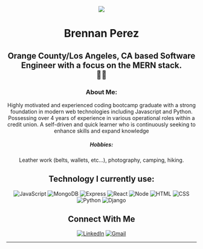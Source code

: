 <div align="center">

![](https://i.imgur.com/NPacO2xm.png)
  
# Brennan Perez 


## Orange County/Los Angeles, CA based Software Engineer with a focus on the MERN stack. <br> :tangerine::city_sunset:

### About Me:
Highly motivated and experienced coding bootcamp graduate with a strong foundation in modern web technologies including Javascript and Python. Possessing over 4 years of experience in various operational roles within a credit union. A self-driven and quick learner who is continuously seeking to enhance skills and expand knowledge <br>
  ##### Hobbies: 
  Leather work (belts, wallets, etc...), photography, camping, hiking. 
## Technology I currently use: 
![JavaScript](https://img.shields.io/badge/JavaScript-F7DF1E.svg?style=for-the-badge&logo=JavaScript&logoColor=black)
![MongoDB](https://img.shields.io/badge/MongoDB-47A248.svg?style=for-the-badge&logo=MongoDB&logoColor=white)
![Express](https://img.shields.io/badge/Express-000000.svg?style=for-the-badge&logo=Express&logoColor=white)
![React](https://img.shields.io/badge/React-61DAFB.svg?style=for-the-badge&logo=React&logoColor=black)
![Node](https://img.shields.io/badge/Node.js-339933.svg?style=for-the-badge&logo=nodedotjs&logoColor=white)
![HTML](https://img.shields.io/badge/HTML5-E34F26.svg?style=for-the-badge&logo=HTML5&logoColor=white)
![CSS](https://img.shields.io/badge/CSS3-1572B6.svg?style=for-the-badge&logo=CSS3&logoColor=white)
![Python](https://img.shields.io/badge/Python-3776AB.svg?style=for-the-badge&logo=Python&logoColor=white)
![Django](https://img.shields.io/badge/Django-092E20.svg?style=for-the-badge&logo=Django&logoColor=white)

## Connect With Me
[![LinkedIn](https://img.shields.io/badge/LinkedIn-0A66C2.svg?style=for-the-badge&logo=LinkedIn&logoColor=white)](https://www.linkedin.com/in/brennan-perez/)
[![Gmail](https://img.shields.io/badge/Gmail-EA4335.svg?style=for-the-badge&logo=Gmail&logoColor=white)](mailto:brennan.p.perez@gmail.com)


---


  </div>
<!--
**brennanp93/brennanp93** is a ✨ _special_ ✨ repository because its `README.md` (this file) appears on your GitHub profile.

Here are some ideas to get you started:

- 🔭 I’m currently working on ...
- 🌱 I’m currently learning ...
- 👯 I’m looking to collaborate on ...
- 🤔 I’m looking for help with ...
- 💬 Ask me about ...
- 📫 How to reach me: ...
- 😄 Pronouns: ...
- ⚡ Fun fact: ...
-->
